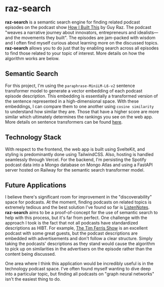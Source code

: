 # raz-search

**raz-search** is a semantic search engine for finding related podcast episodes on the podcast show [How I Built This](https://www.npr.org/series/490248027/how-i-built-this) by Guy Raz. The podcast "weaves a narrative journey about innovators, entrepreneurs and idealists—and the movements they built". The episodes are jam-packed with wisdom and I often find myself curious about learning more on the discussed topics. **raz-search** allows you to do just that by enabling search across all episodes to find those related to your topic of interest. More details on how the algorithm works are below.

## Semantic Search

For this project, I'm using the `paraphrase-MiniLM-L6-v2` sentence transformer model to generate a vector embedding of each podcast episode description. This embedding is essentially a transformed version of the sentence represented in a high-dimensional space. With these embeddings, I can compare them to one another using `cosine similarity` to understand how similar they are. Those that have a higher score are more similar which ultimately determines the rankings you see on the web app. More details on sentence transformers can be found [here](https://www.sbert.net/).

## Technology Stack

With respect to the frontend, the web app is built using SvelteKit, and styling is predominantly done using TailwindCSS. Also, hosting is handled seamlessly through Vercel. For the backend, I'm persisting the Spotify podcast data into a Mongo database on Mongo Atlas and using a FastAPI server hosted on Railway for the semantic search transformer model.

## Future Applications

I believe there's significant room for improvement in the "discoverability" space for podcasts. At the moment, finding podcasts on related topics is extremely tedious and the best solution I've found so far is [ListenNotes](https://www.listennotes.com/). **raz-search** aims to be a proof-of-concept for the use of semantic search to help with this process, but it's far from perfect. One challenge with the approach I took is the fact that not all podcasts have standardized descriptions as HIBT. For example, [The Tim Ferris Show](https://tim.blog/podcast/) is an excellent podcast with some great guests, but the podcast descriptions are embedded with advertisements and don't follow a clear structure. Simply taking the podcasts' descriptions as they stand would cause the algorithm to pick up on similarities in the advertisers on the episode rather than the content being discussed.

One area where I think this application would be incredibly useful is in the technology podcast space. I've often found myself wanting to dive deep into a particular topic, but finding all podcasts on "graph neural networks" isn't the easiest thing to do.
